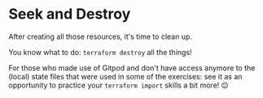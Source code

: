 # Seek and Destroy

After creating all those resources, it's time to clean up.

You know what to do: `terraform destroy` all the things!

For those who made use of Gitpod and don't have access anymore to the (local) state files that were used in some of the exercises: see it as an opportunity to practice your `terraform import` skills a bit more! 😉
